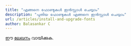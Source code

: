 ```yaml
---
title: "എങ്ങനെ ഫോണ്ടുകൾ ഇൻസ്റ്റാൾ ചെയ്യാം"
description: "പുതിയ ഫോണ്ടുകൾ എങ്ങനെ ഇൻസ്റ്റാൾ ചെയ്യാം"
url: /articles/install-and-upgrade-fonts
author: Balasankar C
---
```


ഈ [ലേഖനം][1] വായിക്കുക.

[1]: https://blog.smc.org.in/fonts-in-ubuntu/
